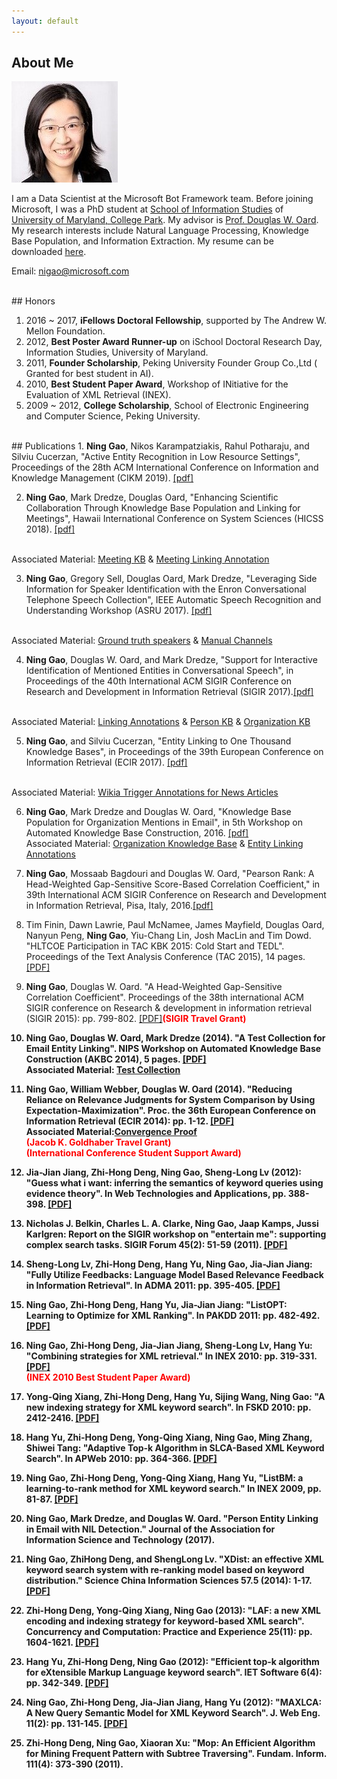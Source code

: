 ```yaml
---
layout: default
---
```


## About Me

<img class="profile-picture" src="ninggao.jpg">

I am a Data Scientist at the Microsoft Bot Framework team. Before joining Microsoft, I was a PhD student at <a href="http://ischool.umd.edu/">School of Information Studies</a> of <a href="http://www.umd.edu/">University of Maryland, College Park</a>. My advisor is <a href="http://terpconnect.umd.edu/~oard/">Prof. Douglas W. Oard</a>. My research interests include Natural Language Processing, Knowledge Base Population, and Information Extraction. My resume can be downloaded <a href="resume.pdf">here</a>.

Email: nigao@microsoft.com 

<br/>
## Honors

1. 2016 ~ 2017, <b>iFellows Doctoral Fellowship</b>, supported by The Andrew W. Mellon Foundation.
2. 2012, <b>Best Poster Award Runner-up</b> on iSchool Doctoral Research Day, Information Studies, University of Maryland.
3. 2011, <b>Founder Scholarship</b>, Peking University Founder Group Co.,Ltd ( Granted for best student in AI).
4. 2010, <b>Best Student Paper Award</b>, Workshop of INitiative for the Evaluation of XML Retrieval (INEX).
5. 2009 ~ 2012, <b>College Scholarship</b>, School of Electronic Engineering and Computer Science, Peking University.

<br/>
## Publications
1. <b>Ning Gao</b>, Nikos Karampatziakis, Rahul Potharaju, and Silviu Cucerzan, "Active Entity Recognition in Low Resource Settings", Proceedings of the 28th ACM International Conference on Information and Knowledge Management (CIKM 2019). <a href="pub/19/CIKM19.pdf">[pdf]</a> 
<br />

2. <b>Ning Gao</b>, Mark Dredze, Douglas Oard, "Enhancing Scientific Collaboration Through Knowledge Base Population and Linking for Meetings", Hawaii International Conference on System Sciences (HICSS 2018). <a href="pub/18/HICSS.pdf">[pdf]</a>
<br/>
Associated Material: <a href="pub/18/meetingKB.xlsx">Meeting KB</a> & <a href="pub/18/meetingAnnotation">Meeting Linking Annotation</a>


3. <b>Ning Gao</b>, Gregory Sell, Douglas Oard, Mark Dredze, "Leveraging Side Information for Speaker Identification with the Enron Conversational Telephone Speech Collection", IEEE Automatic Speech Recognition and Understanding Workshop (ASRU 2017). <a href="pub/17/ASRU.pdf">[pdf]</a>
<br/>
Associated Material: <a href="pub/17/ASRUGT.txt">Ground truth speakers</a> & <a href="pub/17/ASRUChannels">Manual Channels</a>


4. <b>Ning Gao</b>, Douglas W. Oard, and Mark Dredze, "Support for Interactive Identification of Mentioned Entities in Conversational Speech", in Proceedings of the 40th International ACM SIGIR Conference on Research and Development in Information Retrieval (SIGIR 2017).<a href="pub/17/SIGIR.pdf">[pdf]</a>
<br/>
Associated Material: <a href="pub/17/SIGIRAnnotation">Linking Annotations</a> & <a href="pub/17/perKB.xml">Person KB</a> & <a href="pub/17/orgKB.flat.xml">Organization KB</a>

5. <b>Ning Gao</b>, and Silviu Cucerzan, "Entity Linking to One Thousand Knowledge Bases", in Proceedings of the 39th European Conference on Information Retrieval (ECIR 2017). <a href="pub/17/ecir.pdf">[pdf]</a>
<br/>
Associated Material: <a href="pub/17/final annotation.txt">Wikia Trigger Annotations for News Articles</a>

6. <b>Ning Gao</b>, Mark Dredze and Douglas W. Oard, "Knowledge Base Population for Organization Mentions in Email", in 5th Workshop on Automated Knowledge Base Construction, 2016. <a href="pub/16/akbc2016.pdf">[pdf]</a><br/> Associated Material: <a href="pub/16/orgKB.flat.xml">Organization Knowledge Base</a> & <a href="pub/16/ORGannotations.xlsx">Entity Linking Annotations</a>  

7. <b>Ning Gao</b>, Mossaab Bagdouri and Douglas W. Oard, "Pearson Rank: A Head-Weighted Gap-Sensitive Score-Based Correlation Coefficient," in 39th International ACM SIGIR Conference on Research and Development in Information Retrieval, Pisa, Italy, 2016.<a href="pub/16/sigir2016.pdf">[pdf]</a> 

8. Tim Finin, Dawn Lawrie, Paul McNamee, James Mayfield, Douglas Oard, Nanyun Peng, <b>Ning Gao</b>, Yiu-Chang Lin, Josh MacLin and Tim Dowd. "HLTCOE Participation in TAC KBK 2015: Cold Start and TEDL". Proceedings of the Text Analysis Conference (TAC 2015), 14 pages. <a href="pub/15/tac2015.pdf">[PDF]</a>


9. <b>Ning Gao</b>, Douglas W. Oard. "A Head-Weighted Gap-Sensitive Correlation Coefficient". Proceedings of the 38th international ACM SIGIR conference on Research & development in information
retrieval (SIGIR 2015): pp. 799-802. <a href="pub/15/sigir2015.pdf">[PDF]</a><b><font color="red">(SIGIR Travel Grant)</font>


10. <b>Ning Gao</b>, Douglas W. Oard, Mark Dredze (2014). "A Test Collection for Email Entity Linking". NIPS Workshop on Automated Knowledge Base Construction (AKBC 2014), 5 pages. <a href="pub/14/testcollection.pdf">[PDF]</a><br/>
Associated Material:  <a href="pub/14/qrels">Test Collection</a>

11. <b>Ning Gao</b>, William Webber, Douglas W. Oard (2014). "Reducing Reliance on Relevance Judgments for System Comparison by Using Expectation-Maximization". 
Proc. the 36th European Conference on Information Retrieval (ECIR 2014): pp. 1-12. <a href="pub/14/ecir-11.pdf">[PDF]</a><br/>
Associated Material:<a href="pub/14/ConvergenceProof.ECIR2014" >Convergence Proof</a><br/>
<b><font color="red">(Jacob K. Goldhaber Travel Grant)</font></b><br/>
<b><font color="red">(International Conference Student Support Award)</font>


12. Jia-Jian Jiang, Zhi-Hong Deng, <b>Ning Gao</b>, Sheng-Long Lv (2012):  "Guess what i want: inferring the semantics of keyword queries using evidence theory". In Web Technologies and Applications, pp. 388-398. <a href="pub/12/guess.pdf">[PDF]</a>


13. Nicholas J. Belkin, Charles L. A. Clarke, <b>Ning Gao</b>, Jaap Kamps, Jussi Karlgren: Report on the SIGIR workshop on "entertain me": supporting complex search tasks. SIGIR Forum 45(2): 51-59 (2011). <a href="pub/11/entertainme.pdf">[PDF]</a>


14. Sheng-Long Lv, Zhi-Hong Deng, Hang Yu, <b>Ning Gao</b>, Jia-Jian Jiang: "Fully Utilize Feedbacks: Language Model Based Relevance Feedback in Information Retrieval". In ADMA 2011: pp. 395-405. <a href="pub/11/fully.pdf">[PDF]</a>


15. <b>Ning Gao</b>, Zhi-Hong Deng, Hang Yu, Jia-Jian Jiang: "ListOPT: Learning to Optimize for XML Ranking". In PAKDD 2011: pp. 482-492. <a href="pub/11/listopt.pdf">[PDF]</a>


16. <b>Ning Gao</b>, Zhi-Hong Deng, Jia-Jian Jiang, Sheng-Long Lv, Hang Yu: "Combining strategies for XML retrieval." In INEX 2010: pp. 319-331. <a href="pub/10/inex.pdf">[PDF]</a> <br/>
<b><font color="red">(INEX 2010 Best Student Paper Award)</font></b>

17. Yong-Qing Xiang, Zhi-Hong Deng, Hang Yu, Sijing Wang, <b>Ning Gao</b>: "A new indexing strategy for XML keyword search". In FSKD 2010: pp. 2412-2416. <a href="pub/10/index.pdf">[PDF]</a>

18. Hang Yu, Zhi-Hong Deng, Yong-Qing Xiang, <b>Ning Gao</b>, Ming Zhang, Shiwei Tang: "Adaptive Top-k Algorithm in SLCA-Based XML Keyword Search". In APWeb 2010: pp. 364-366. <a href="pub/10/adaptive.pdf">[PDF]</a>


19. <b>Ning Gao</b>, Zhi-Hong Deng, Yong-Qing Xiang, Hang Yu, "ListBM: a learning-to-rank method for XML keyword search." In INEX 2009, pp. 81-87. <a href="pub/09/listbm.pdf">[PDF]</a>


20. <b>Ning Gao</b>, Mark Dredze, and Douglas W. Oard. "Person Entity Linking in Email with NIL Detection." Journal of the Association for Information Science and Technology (2017).


21. <b>Ning Gao</b>, ZhiHong Deng, and ShengLong Lv. "XDist: an effective XML keyword search system with re-ranking model based on keyword distribution." Science China Information Sciences 57.5 (2014): 1-17. <a href="pub/14/XDist.pdf">[PDF]</a>

22. Zhi-Hong Deng, Yong-Qing Xiang, <b>Ning Gao</b> (2013): "LAF: a new XML encoding and indexing strategy for keyword-based XML search". Concurrency and Computation: Practice and Experience 25(11): pp. 1604-1621. <a href="pub/13/LAF.pdf">[PDF]</a> 

23. Hang Yu, Zhi-Hong Deng, <b>Ning Gao</b> (2012): "Efficient top-k algorithm for eXtensible Markup Language keyword search". IET Software 6(4): pp. 342-349. <a href="pub/12/topk.pdf">[PDF]</a>

24. <b>Ning Gao</b>, Zhi-Hong Deng, Jia-Jian Jiang, Hang Yu (2012): "MAXLCA: A New Query Semantic Model for XML Keyword Search". J. Web Eng. 11(2): pp. 131-145. <a href="pub/12/maxlca.pdf">[PDF]</a>

25. Zhi-Hong Deng, <b>Ning Gao</b>, Xiaoran Xu: "Mop: An Efficient Algorithm for Mining Frequent Pattern with Subtree Traversing". Fundam. Inform. 111(4): 373-390 (2011).

